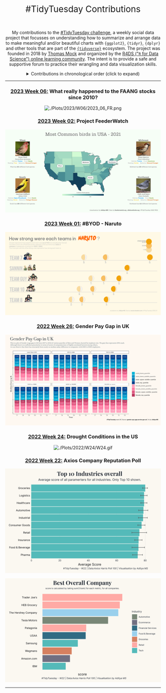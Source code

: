 <h1 style="font-weight:normal" align="center">
  &nbsp;#TidyTuesday Contributions&nbsp;
</h1>

<div align="center">



</div>

<div align="center">
  <br>

My contributions to the [#TidyTuesday challenge](https://github.com/rfordatascience/tidytuesday), a weekly social data project that focusses on understanding how to summarize and arrange data to make meaningful and/or beautiful charts with `{ggplot2}`, `{tidyr}`, `{dplyr}` and other tools that are part of the [`{tidyverse}`](https://www.tidyverse.org/) ecosystem. The project was founded in 2018 by [Thomas Mock](https://thomasmock.netlify.com/) and organized by the [R4DS ("`R` for Data Science") online learning community](https://twitter.com/r4dscommunity). The intent is to provide a safe and supportive forum to practice their wrangling and data visualization skills.  




<details>
  <summary>Contributions in chronological order (click to expand)</summary>

<!-- toc -->
2023-01-10 [Big Tech Stock Prices](https://github.com/im-AMS/TidyTuesdays/blob/main/Plots/2023/W06)

2023-01-10 [Project FeederWatch](https://github.com/im-AMS/TidyTuesdays/blob/main/Plots/2023/W02)

2023-01-03 [\#BYOD - Naruto](https://github.com/im-AMS/TidyTuesdays/blob/main/Plots/2023/W01)

2022-06-28 [Gender Pay Gap in UK](https://github.com/im-AMS/TidyTuesdays/blob/main/Plots/2022/W26)

2022-06-14 [Drought Conditions in the US](https://github.com/im-AMS/TidyTuesdays/blob/main/Plots/2022/W24)

2022-05-31 [Axios Company Reputation Poll](https://github.com/im-AMS/TidyTuesdays/blob/main/Plots/2022/W22)

<!-- tocstop -->

</details>

***

### [2023 Week 06:](https://github.com/im-AMS/TidyTuesdays/blob/main/R/2023/W06) What really happened to the FAANG stocks since 2010?

![./Plots/2023/W06/2023_06_FR.png](https://github.com/im-AMS/TidyTuesdays/blob/main/Plots/2023/W06/2023_06_FR.png)

### [2023 Week 02:](https://github.com/im-AMS/TidyTuesdays/blob/main/Plots/2023/W02) Project FeederWatch

![./Plots/2023/W02/2023_02_FR.png](https://github.com/im-AMS/TidyTuesdays/blob/main/Plots/2023/W02/2023_02_FR.png)

### [2023 Week 01:](https://github.com/im-AMS/TidyTuesdays/blob/main/Plots/2023/W01) \#BYOD - Naruto

![./Plots/2023/W01/2023_01_FR.png](https://github.com/im-AMS/TidyTuesdays/blob/main/Plots/2023/W01/2023_01_FR.png)

### [2022 Week 26:](https://github.com/im-AMS/TidyTuesdays/blob/main/Plots/2022/W26) Gender Pay Gap in UK

![./Plots/2022/W26/W26.png](https://github.com/im-AMS/TidyTuesdays/blob/main/Plots/2022/W26/W26.png)

### [2022 Week 24:](https://github.com/im-AMS/TidyTuesdays/blob/main/Plots/2022/W24) Drought Conditions in the US 

![./Plots/2022/W24/W24.gif](https://github.com/im-AMS/TidyTuesdays/blob/main/Plots/2022/W24/W24.gif)

### [2022 Week 22:](https://github.com/im-AMS/TidyTuesdays/blob/main/Plots/2022/W22) Axios Company Reputation Poll 

![./Plots/2022/W22/W22-p1.png](https://github.com/im-AMS/TidyTuesdays/blob/main/Plots/2022/W22/W22-p1.png)

![./Plots/2022/W22/W22-p2.png](https://github.com/im-AMS/TidyTuesdays/blob/main/Plots/2022/W22/W22-p2.png)

***










